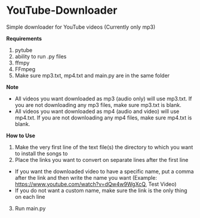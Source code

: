 # YouTube-Downloader
Simple downloader for YouTube videos (Currently only mp3)

**Requirements**
1. pytube
2. ability to run .py files
3. ffmpy
4. FFmpeg
5. Make sure mp3.txt, mp4.txt and main.py are in the same folder

**Note**
- All videos you want downloaded as mp3 (audio only) will use mp3.txt. If you are not downloading any mp3 files, make sure mp3.txt is blank. 
- All videos you want downloaded as mp4 (audio and video) will use mp4.txt. If you are not downloading any mp4 files, make sure mp4.txt is blank.

**How to Use**
1. Make the very first line of the text file(s) the directory to which you want to install the songs to
2. Place the links you want to convert on separate lines after the first line
- If you want the downloaded video to have a specific name, put a comma after the link and then write the name you want (Example: https://www.youtube.com/watch?v=dQw4w9WgXcQ, Test Video)
- If you do not want a custom name, make sure the link is the only thing on each line
3. Run main.py
